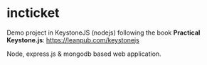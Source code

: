 # incticket
Demo project in KeystoneJS (nodejs) following the book **Practical Keystone.js**:
https://leanpub.com/keystonejs

Node, express.js & mongodb based web application.
